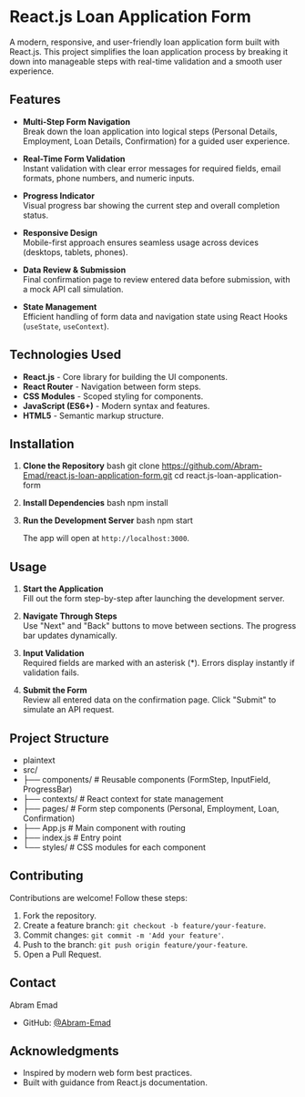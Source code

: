 # React.js Loan Application Form

A modern, responsive, and user-friendly loan application form built with React.js. This project simplifies the loan application process by breaking it down into manageable steps with real-time validation and a smooth user experience.

## Features

- **Multi-Step Form Navigation**  
  Break down the loan application into logical steps (Personal Details, Employment, Loan Details, Confirmation) for a guided user experience.

- **Real-Time Form Validation**  
  Instant validation with clear error messages for required fields, email formats, phone numbers, and numeric inputs.

- **Progress Indicator**  
  Visual progress bar showing the current step and overall completion status.

- **Responsive Design**  
  Mobile-first approach ensures seamless usage across devices (desktops, tablets, phones).

- **Data Review & Submission**  
  Final confirmation page to review entered data before submission, with a mock API call simulation.

- **State Management**  
  Efficient handling of form data and navigation state using React Hooks (`useState`, `useContext`).

## Technologies Used

- **React.js** - Core library for building the UI components.
- **React Router** - Navigation between form steps.
- **CSS Modules** - Scoped styling for components.
- **JavaScript (ES6+)** - Modern syntax and features.
- **HTML5** - Semantic markup structure.

## Installation

1. **Clone the Repository**
   bash
   git clone https://github.com/Abram-Emad/react.js-loan-application-form.git
   cd react.js-loan-application-form
   

2. **Install Dependencies**
   bash
   npm install
   

3. **Run the Development Server**
   bash
   npm start
   
   The app will open at `http://localhost:3000`.

## Usage

1. **Start the Application**  
   Fill out the form step-by-step after launching the development server.

2. **Navigate Through Steps**  
   Use "Next" and "Back" buttons to move between sections. The progress bar updates dynamically.

3. **Input Validation**  
   Required fields are marked with an asterisk (*). Errors display instantly if validation fails.

4. **Submit the Form**  
   Review all entered data on the confirmation page. Click "Submit" to simulate an API request.

## Project Structure

- plaintext
- src/
- ├── components/          # Reusable components (FormStep, InputField, ProgressBar)
- ├── contexts/            # React context for state management
- ├── pages/               # Form step components (Personal, Employment, Loan, Confirmation)
- ├── App.js               # Main component with routing
- ├── index.js             # Entry point
- └── styles/              # CSS modules for each component


## Contributing

Contributions are welcome! Follow these steps:

1. Fork the repository.
2. Create a feature branch: `git checkout -b feature/your-feature`.
3. Commit changes: `git commit -m 'Add your feature'`.
4. Push to the branch: `git push origin feature/your-feature`.
5. Open a Pull Request.


## Contact

Abram Emad  
- GitHub: [@Abram-Emad](https://github.com/Abram-Emad)  

## Acknowledgments

- Inspired by modern web form best practices.
- Built with guidance from React.js documentation.
 
